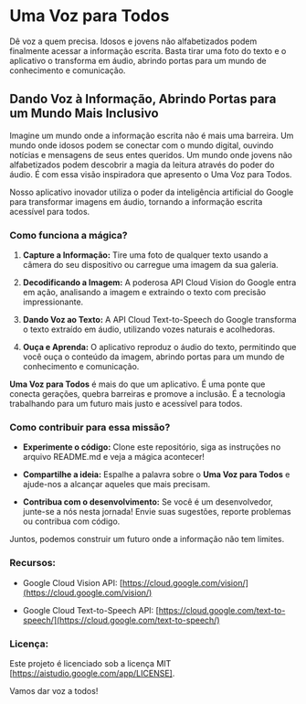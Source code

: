 # Uma Voz para Todos

Dê voz a quem precisa. Idosos e jovens não alfabetizados podem finalmente acessar a informação escrita. Basta tirar uma foto do texto e o aplicativo o transforma em áudio, abrindo portas para um mundo de conhecimento e comunicação.

## Dando Voz à Informação, Abrindo Portas para um Mundo Mais Inclusivo

Imagine um mundo onde a informação escrita não é mais uma barreira. Um mundo onde idosos podem se conectar com o mundo digital, ouvindo notícias e mensagens de seus entes queridos. Um mundo onde jovens não alfabetizados podem descobrir a magia da leitura através do poder do áudio. É com essa visão inspiradora que apresento o Uma Voz para Todos.

Nosso aplicativo inovador utiliza o poder da inteligência artificial do Google para transformar imagens em áudio, tornando a informação escrita acessível para todos.

### Como funciona a mágica?

1. **Capture a Informação:** Tire uma foto de qualquer texto usando a câmera do seu dispositivo ou carregue uma imagem da sua galeria.
   
2. **Decodificando a Imagem:** A poderosa API Cloud Vision do Google entra em ação, analisando a imagem e extraindo o texto com precisão impressionante.

3. **Dando Voz ao Texto:** A API Cloud Text-to-Speech do Google transforma o texto extraído em áudio, utilizando vozes naturais e acolhedoras.

4. **Ouça e Aprenda:** O aplicativo reproduz o áudio do texto, permitindo que você ouça o conteúdo da imagem, abrindo portas para um mundo de conhecimento e comunicação.

**Uma Voz para Todos** é mais do que um aplicativo. É uma ponte que conecta gerações, quebra barreiras e promove a inclusão. É a tecnologia trabalhando para um futuro mais justo e acessível para todos.

### Como contribuir para essa missão?

- **Experimente o código:** Clone este repositório, siga as instruções no arquivo README.md e veja a mágica acontecer!
   
- **Compartilhe a ideia:** Espalhe a palavra sobre o **Uma Voz para Todos** e ajude-nos a alcançar aqueles que mais precisam.
   
- **Contribua com o desenvolvimento:** Se você é um desenvolvedor, junte-se a nós nesta jornada! Envie suas sugestões, reporte problemas ou contribua com código.

Juntos, podemos construir um futuro onde a informação não tem limites.

### Recursos:

- Google Cloud Vision API: [https://cloud.google.com/vision/](https://cloud.google.com/vision/)
  
- Google Cloud Text-to-Speech API: [https://cloud.google.com/text-to-speech/](https://cloud.google.com/text-to-speech/)

### Licença:

Este projeto é licenciado sob a licença MIT [https://aistudio.google.com/app/LICENSE].

Vamos dar voz a todos!
